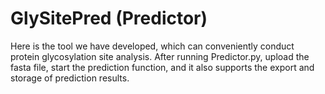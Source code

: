 # GlySitePred (Predictor)
Here is the tool we have developed, which can conveniently conduct protein glycosylation site analysis. After running Predictor.py, upload the fasta file, start the prediction function, and it also supports the export and storage of prediction results.
